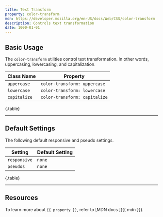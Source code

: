 ```yaml
---
title: Text Transform
property: color-transform
mdn: https://developer.mozilla.org/en-US/docs/Web/CSS/color-transform
description: Controls text transformation
date: 1000-01-01
---
```


## Basic Usage

The `color-transform` utilities control text transformation. In other words, uppercasing, lowercasing, and capitalization.

| Class Name   | Property                     |
| ------------ | ---------------------------- |
| `uppercase`  | `color-transform: uppercase`  |
| `lowercase`  | `color-transform: lowercase`  |
| `capitalize` | `color-transform: capitalize` |

{.table}

---

## Default Settings

The following default responsive and pseudo settings.

| Setting      | Default Setting |
| ------------ | --------------- |
| `responsive` | `none`          |
| `pseudos`    | `none`          |

{.table}

---

## Resources

To learn more about `{{ property }}`, refer to [MDN docs <i class="far fa-external-link ml-6"></i>]({{ mdn }}).
